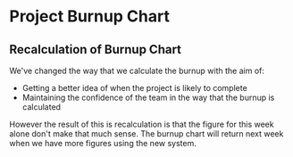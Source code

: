# Project Burnup Chart

## Recalculation of Burnup Chart
We've changed the way that we calculate the burnup with the aim of:
* Getting a better idea of when the project is likely to complete
* Maintaining the confidence of the team in the way that the burnup is calculated

However the result of this is recalculation is that the figure for this week alone don't make that much sense.  The burnup chart will return next week when we have more figures using the new system.
